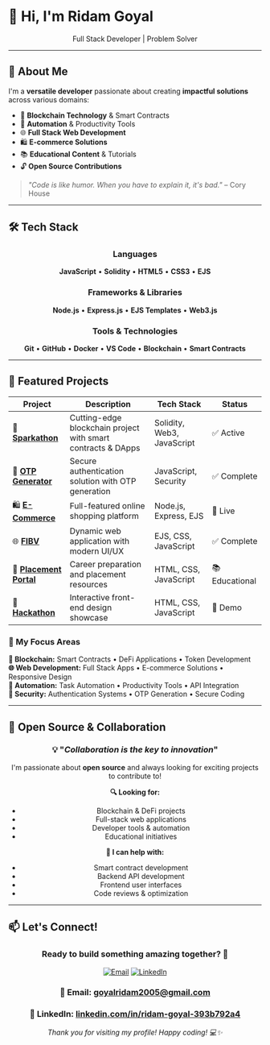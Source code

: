 # 👋 Hi, I'm Ridam Goyal

<div align="center">
Full Stack Developer  | Problem Solver

<!-- [![GitHub followers](https://img.shields.io/github/followers/CoderRdm?style=social)](https://github.com/CoderRdm)
[![GitHub stars](https://img.shields.io/github/stars/CoderRdm?style=social)](https://github.com/CoderRdm) -->

</div>

---

## 🚀 About Me

I'm a **versatile developer** passionate about creating **impactful solutions** across various domains:

- 🔗 **Blockchain Technology** & Smart Contracts
- 🤖 **Automation** & Productivity Tools  
- 🌐 **Full Stack Web Development**
- 🛍️ **E-commerce Solutions**
- 📚 **Educational Content** & Tutorials
- 🔓 **Open Source Contributions**

> *"Code is like humor. When you have to explain it, it's bad."* – Cory House

---

## 🛠️ Tech Stack

<div align="center">

### Languages
**JavaScript** • **Solidity** • **HTML5** • **CSS3** • **EJS**

### Frameworks & Libraries
**Node.js** • **Express.js** • **EJS Templates** • **Web3.js**

### Tools & Technologies
**Git** • **GitHub** • **Docker** • **VS Code** • **Blockchain** • **Smart Contracts**

</div>

---

## 📂 Featured Projects

<div align="center">

| Project | Description | Tech Stack | Status |
|---------|-------------|------------|--------|
| 🔗 **[Sparkathon](https://github.com/CoderRdm/sparkathon)** | Cutting-edge blockchain project with smart contracts & DApps | Solidity, Web3, JavaScript | ✅ Active |
| 🔐 **[OTP Generator](https://github.com/CoderRdm/otp-generator)** | Secure authentication solution with OTP generation | JavaScript, Security | ✅ Complete |
| 🛍️ **[E-Commerce](https://github.com/CoderRdm/e-commerce)** | Full-featured online shopping platform | Node.js, Express, EJS | 🚀 Live |
| 🌐 **[FIBV](https://github.com/CoderRdm/fibv)** | Dynamic web application with modern UI/UX | EJS, CSS, JavaScript | ✅ Complete |
| 💼 **[Placement Portal](https://github.com/CoderRdm/Placement)** | Career preparation and placement resources | HTML, CSS, JavaScript | 📚 Educational |
| 🏪 **[Hackathon](https://github.com/CoderRdm/Walmart)** | Interactive front-end design showcase | HTML, CSS, JavaScript | 🎨 Demo |

</div>

### 🎯 My Focus Areas

**🔗 Blockchain:** Smart Contracts • DeFi Applications • Token Development  
**🌐 Web Development:** Full Stack Apps • E-commerce Solutions • Responsive Design  
**🤖 Automation:** Task Automation • Productivity Tools • API Integration  
**🔐 Security:** Authentication Systems • OTP Generation • Secure Coding




---

## 🤝 Open Source & Collaboration

<div align="center">

### 💡 "*Collaboration is the key to innovation*"

I'm passionate about **open source** and always looking for exciting projects to contribute to!

**🔍 Looking for:**
- Blockchain & DeFi projects
- Full-stack web applications  
- Developer tools & automation
- Educational initiatives

**💪 I can help with:**
- Smart contract development
- Backend API development
- Frontend user interfaces
- Code reviews & optimization

</div>

---

## 📫 Let's Connect!

<div align="center">

### Ready to build something amazing together? 🚀

[![Email](https://img.shields.io/badge/Email-D14836?style=for-the-badge&logo=gmail&logoColor=white)](mailto:goyalridam2005@gmail.com)
[![LinkedIn](https://img.shields.io/badge/LinkedIn-0077B5?style=for-the-badge&logo=linkedin&logoColor=white)](https://linkedin.com/in/ridam-goyal-393b792a4)


### 📧 **Email:** goyalridam2005@gmail.com
### 💼 **LinkedIn:** [linkedin.com/in/ridam-goyal-393b792a4](https://linkedin.com/in/ridam-goyal-393b792a4)




*Thank you for visiting my profile! Happy coding! 💻✨*

</div>
